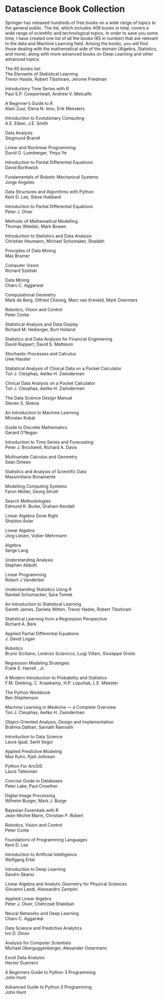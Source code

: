 # Datascience Book Collection

Springer has released hundreds of free books on a wide range of topics to the general public. The list, which includes 408 books in total, covers a wide range of scientific and technological topics. In order to save you some time, I have created one list of all the books (65 in number) that are relevant to the data and Machine Learning field.
Among the books, you will find those dealing with the mathematical side of the domain (Algebra, Statistics, and more), along with more advanced books on Deep Learning and other advanced topics.

<p class="has-line-data" data-line-start="0" data-line-end="3">The 65 books list:<br>
The Elements of Statistical Learning<br>
Trevor Hastie, Robert Tibshirani, Jerome Friedman</p>
<p class="has-line-data" data-line-start="4" data-line-end="6">Introductory Time Series with R<br>
Paul S.P. Cowpertwait, Andrew V. Metcalfe</p>
<p class="has-line-data" data-line-start="7" data-line-end="9">A Beginner’s Guide to R<br>
Alain Zuur, Elena N. Ieno, Erik Meesters</p>
<p class="has-line-data" data-line-start="11" data-line-end="13">Introduction to Evolutionary Computing<br>
A.E. Eiben, J.E. Smith</p>
<p class="has-line-data" data-line-start="14" data-line-end="16">Data Analysis<br>
Siegmund Brandt</p>
<p class="has-line-data" data-line-start="17" data-line-end="19">Linear and Nonlinear Programming<br>
David G. Luenberger, Yinyu Ye</p>
<p class="has-line-data" data-line-start="20" data-line-end="22">Introduction to Partial Differential Equations<br>
David Borthwick</p>
<p class="has-line-data" data-line-start="23" data-line-end="25">Fundamentals of Robotic Mechanical Systems<br>
Jorge Angeles</p>
<p class="has-line-data" data-line-start="26" data-line-end="28">Data Structures and Algorithms with Python<br>
Kent D. Lee, Steve Hubbard</p>
<p class="has-line-data" data-line-start="29" data-line-end="31">Introduction to Partial Differential Equations<br>
Peter J. Olver</p>
<p class="has-line-data" data-line-start="32" data-line-end="34">Methods of Mathematical Modelling<br>
Thomas Witelski, Mark Bowen</p>
<p class="has-line-data" data-line-start="35" data-line-end="37">Introduction to Statistics and Data Analysis<br>
Christian Heumann, Michael Schomaker, Shalabh</p>
<p class="has-line-data" data-line-start="38" data-line-end="40">Principles of Data Mining<br>
Max Bramer</p>
<p class="has-line-data" data-line-start="41" data-line-end="43">Computer Vision<br>
Richard Szeliski</p>
<p class="has-line-data" data-line-start="44" data-line-end="46">Data Mining<br>
Charu C. Aggarwal</p>
<p class="has-line-data" data-line-start="47" data-line-end="49">Computational Geometry<br>
Mark de Berg, Otfried Cheong, Marc van Kreveld, Mark Overmars</p>
<p class="has-line-data" data-line-start="50" data-line-end="52">Robotics, Vision and Control<br>
Peter Corke</p>
<p class="has-line-data" data-line-start="53" data-line-end="55">Statistical Analysis and Data Display<br>
Richard M. Heiberger, Burt Holland</p>
<p class="has-line-data" data-line-start="56" data-line-end="58">Statistics and Data Analysis for Financial Engineering<br>
David Ruppert, David S. Matteson</p>
<p class="has-line-data" data-line-start="59" data-line-end="61">Stochastic Processes and Calculus<br>
Uwe Hassler</p>
<p class="has-line-data" data-line-start="62" data-line-end="64">Statistical Analysis of Clinical Data on a Pocket Calculator<br>
Ton J. Cleophas, Aeilko H. Zwinderman</p>
<p class="has-line-data" data-line-start="65" data-line-end="67">Clinical Data Analysis on a Pocket Calculator<br>
Ton J. Cleophas, Aeilko H. Zwinderman</p>
<p class="has-line-data" data-line-start="68" data-line-end="70">The Data Science Design Manual<br>
Steven S. Skiena</p>
<p class="has-line-data" data-line-start="71" data-line-end="73">An Introduction to Machine Learning<br>
Miroslav Kubat</p>
<p class="has-line-data" data-line-start="74" data-line-end="76">Guide to Discrete Mathematics<br>
Gerard O’Regan</p>
<p class="has-line-data" data-line-start="77" data-line-end="79">Introduction to Time Series and Forecasting<br>
Peter J. Brockwell, Richard A. Davis</p>
<p class="has-line-data" data-line-start="80" data-line-end="82">Multivariate Calculus and Geometry<br>
Seán Dineen</p>
<p class="has-line-data" data-line-start="83" data-line-end="85">Statistics and Analysis of Scientific Data<br>
Massimiliano Bonamente</p>
<p class="has-line-data" data-line-start="86" data-line-end="88">Modelling Computing Systems<br>
Faron Moller, Georg Struth</p>
<p class="has-line-data" data-line-start="89" data-line-end="91">Search Methodologies<br>
Edmund K. Burke, Graham Kendall</p>
<p class="has-line-data" data-line-start="92" data-line-end="94">Linear Algebra Done Right<br>
Sheldon Axler</p>
<p class="has-line-data" data-line-start="95" data-line-end="97">Linear Algebra<br>
Jörg Liesen, Volker Mehrmann</p>
<p class="has-line-data" data-line-start="98" data-line-end="100">Algebra<br>
Serge Lang</p>
<p class="has-line-data" data-line-start="101" data-line-end="103">Understanding Analysis<br>
Stephen Abbott</p>
<p class="has-line-data" data-line-start="104" data-line-end="106">Linear Programming<br>
Robert J Vanderbei</p>
<p class="has-line-data" data-line-start="107" data-line-end="109">Understanding Statistics Using R<br>
Randall Schumacker, Sara Tomek</p>
<p class="has-line-data" data-line-start="110" data-line-end="112">An Introduction to Statistical Learning<br>
Gareth James, Daniela Witten, Trevor Hastie, Robert Tibshirani</p>
<p class="has-line-data" data-line-start="113" data-line-end="115">Statistical Learning from a Regression Perspective<br>
Richard A. Berk</p>
<p class="has-line-data" data-line-start="116" data-line-end="118">Applied Partial Differential Equations<br>
J. David Logan</p>
<p class="has-line-data" data-line-start="119" data-line-end="121">Robotics<br>
Bruno Siciliano, Lorenzo Sciavicco, Luigi Villani, Giuseppe Oriolo</p>
<p class="has-line-data" data-line-start="122" data-line-end="124">Regression Modeling Strategies<br>
Frank E. Harrell , Jr.</p>
<p class="has-line-data" data-line-start="125" data-line-end="127">A Modern Introduction to Probability and Statistics<br>
F.M. Dekking, C. Kraaikamp, H.P. Lopuhaä, L.E. Meester</p>
<p class="has-line-data" data-line-start="128" data-line-end="130">The Python Workbook<br>
Ben Stephenson</p>
<p class="has-line-data" data-line-start="131" data-line-end="133">Machine Learning in Medicine — a Complete Overview<br>
Ton J. Cleophas, Aeilko H. Zwinderman</p>
<p class="has-line-data" data-line-start="134" data-line-end="136">Object-Oriented Analysis, Design and Implementation<br>
Brahma Dathan, Sarnath Ramnath</p>
<p class="has-line-data" data-line-start="137" data-line-end="139">Introduction to Data Science<br>
Laura Igual, Santi Seguí</p>
<p class="has-line-data" data-line-start="140" data-line-end="142">Applied Predictive Modeling<br>
Max Kuhn, Kjell Johnson</p>
<p class="has-line-data" data-line-start="143" data-line-end="145">Python For ArcGIS<br>
Laura Tateosian</p>
<p class="has-line-data" data-line-start="146" data-line-end="148">Concise Guide to Databases<br>
Peter Lake, Paul Crowther</p>
<p class="has-line-data" data-line-start="149" data-line-end="151">Digital Image Processing<br>
Wilhelm Burger, Mark J. Burge</p>
<p class="has-line-data" data-line-start="152" data-line-end="154">Bayesian Essentials with R<br>
Jean-Michel Marin, Christian P. Robert</p>
<p class="has-line-data" data-line-start="155" data-line-end="157">Robotics, Vision and Control<br>
Peter Corke</p>
<p class="has-line-data" data-line-start="158" data-line-end="160">Foundations of Programming Languages<br>
Kent D. Lee</p>
<p class="has-line-data" data-line-start="161" data-line-end="163">Introduction to Artificial Intelligence<br>
Wolfgang Ertel</p>
<p class="has-line-data" data-line-start="164" data-line-end="166">Introduction to Deep Learning<br>
Sandro Skansi</p>
<p class="has-line-data" data-line-start="167" data-line-end="169">Linear Algebra and Analytic Geometry for Physical Sciences<br>
Giovanni Landi, Alessandro Zampini</p>
<p class="has-line-data" data-line-start="170" data-line-end="172">Applied Linear Algebra<br>
Peter J. Olver, Chehrzad Shakiban</p>
<p class="has-line-data" data-line-start="173" data-line-end="175">Neural Networks and Deep Learning<br>
Charu C. Aggarwal</p>
<p class="has-line-data" data-line-start="176" data-line-end="178">Data Science and Predictive Analytics<br>
Ivo D. Dinov</p>
<p class="has-line-data" data-line-start="179" data-line-end="181">Analysis for Computer Scientists<br>
Michael Oberguggenberger, Alexander Ostermann</p>
<p class="has-line-data" data-line-start="182" data-line-end="184">Excel Data Analysis<br>
Hector Guerrero</p>
<p class="has-line-data" data-line-start="185" data-line-end="187">A Beginners Guide to Python 3 Programming<br>
John Hunt</p>
<p class="has-line-data" data-line-start="188" data-line-end="190">Advanced Guide to Python 3 Programming<br>
John Hunt</p>
